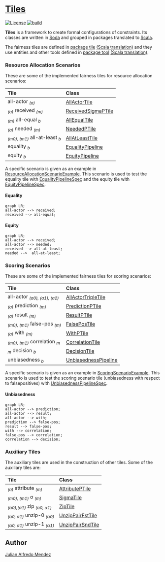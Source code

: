 <head>
  <script src="https://cdnjs.cloudflare.com/ajax/libs/mermaid/9.4.3/mermaid.min.js"> </script>
</head>


# [Tiles](https://julianmendez.github.io/tiles/)

[![License](https://img.shields.io/badge/License-Apache%202.0-blue.svg)][license]
[![build](https://github.com/julianmendez/tiles/workflows/Scala%20CI/badge.svg)][build-status]

**Tiles** is a framework to create formal configurations of constraints. Its classes are
written in [Soda][soda] and grouped in packages translated to
[Scala][scala].

The fairness tiles are defined in [package tile][package-tile]
[(Scala translation)][package-tile-scala] and they use entities and other tools defined in
[package tool][package-tool] [(Scala translation)][package-tool-scala].


### Resource Allocation Scenarios

These are some of the implemented fairness tiles for resource allocation scenarios:

| Tile                                                | Class                                       |
|:----------------------------------------------------|:--------------------------------------------|
| all-actor <sub>*(a)*</sub>                          | [AllActorTile][all-actor-tile]              |
| <sub>*(a)*</sub> received <sub>*(m)*</sub>          | [ReceivedSigmaPTile][received-sigma-p-tile] |
| <sub>*(m)*</sub> all-equal <sub>*b*</sub>           | [AllEqualTile][all-equal-tile]              |
| <sub>*(a)*</sub> needed <sub>*(m)*</sub>            | [NeededPTile][needed-p-tile]                |
| <sub>*(m0), (m1)*</sub> all-at-least <sub>*b*</sub> | [AllAtLeastTile][all-at-least-tile]         |
| equality <sub>*b*</sub>                             | [EqualityPipeline][equality-pipeline]       |
| equity <sub>*b*</sub>                               | [EquityPipeline][equity-pipeline]           |

A specific scenario is given as an example
in [ResourceAllocationScenarioExample][resource-allocation-scenario-example].
This scenario is used to test the equality tile
with [EqualityPipelineSpec][equality-pipeline-spec]
and the equity tile
with [EquityPipelineSpec][equity-pipeline-spec].


#### Equality

```mermaid
graph LR;
all-actor --> received;
received --> all-equal;
```


#### Equity

```mermaid
graph LR;
all-actor --> received;
all-actor --> needed;
received --> all-at-least;
needed -->  all-at-least;
```


### Scoring Scenarios

These are some of the implemented fairness tiles for scoring scenarios:

| Tile                                               | Class                                          |
|:---------------------------------------------------|:-----------------------------------------------|
| all-actor <sub>*(a0), (a1), (a2)*</sub>            | [AllActorTripleTile][all-actor-triple-tile]    |
| <sub>*(a)*</sub> prediction <sub>*(m)*</sub>       | [PredictionPTile][prediction-p-tile]           |
| <sub>*(a)*</sub> result <sub>*(m)*</sub>           | [ResultPTile][result-p-tile]                   |
| <sub>*(m0), (m1)*</sub> false-pos <sub>*(m)*</sub> | [FalsePosTile][false-pos-tile]                 |
| <sub>*(a)*</sub> with <sub>*(m)*</sub>             | [WithPTile][with-p-tile]                       |
| <sub>*(m0), (m1)*</sub> correlation <sub>*m*</sub> | [CorrelationTile][correlation-tile]            |
| <sub>*m*</sub> decision <sub>*b*</sub>             | [DecisionTile][decision-tile]                  |
| unbiasedness <sub>*b*</sub>                        | [UnbiasednessPipeline][unbiassedness-pipeline] |

A specific scenario is given as an example in
[ScoringScenarioExample][scoring-scenario-example]. This scenario is used to test the
scoring scenario tile (unbiasedness with respect to falsepositives) with
[UnbiasednessPipelineSpec][unbiassedness-pipeline-spec].


#### Unbiasedness

```mermaid
graph LR;
all-actor --> prediction;
all-actor --> result;
all-actor --> with;
prediction --> false-pos;
result --> false-pos;
with --> correlation;
false-pos --> correlation;
correlation --> decision;
```


### Auxiliary Tiles

The auxiliary tiles are used in the construction of other tiles. Some of the auxiliary tiles
are:

| Tile                                                                     | Class                                   |
|:-------------------------------------------------------------------------|:----------------------------------------|
| <sub>*(a)*</sub> attribute <sub>*(m)*</sub>                              | [AttributePTile][attribute-p-tile]      |
| <sub>*(m0), (m1)*</sub> &sigma; <sub>*(m)*</sub>                         | [SigmaTile][sigma-tile]                 |
| <sub>*(&alpha;0),(&alpha;1)*</sub> zip <sub>*(&alpha;0, &alpha;1)*</sub> | [ZipTile][zip-tile]                     |
| <sub>*(&alpha;0, &alpha;1)*</sub> unzip-0 <sub>*(&alpha;0)*</sub>        | [UnzipPairFstTile][unzip-pair-fst-tile] |
| <sub>*(&alpha;0, &alpha;1)*</sub> unzip-1 <sub>*(&alpha;1)*</sub>        | [UnzipPairSndTile][unzip-pair-snd-tile] |


## Author

[Julian Alfredo Mendez][author]

[author]: https://julianmendez.github.io
[license]: https://www.apache.org/licenses/LICENSE-2.0.txt
[build-status]: https://github.com/julianmendez/tiles/actions
[release-notes]: https://julianmendez.github.io/tiles/RELEASE-NOTES.html
[soda]: https://github.com/julianmendez/soda
[scala]: https://scala-lang.org
[package-tile]: https://github.com/julianmendez/tiles/tree/master/core/src/main/scala/soda/tiles/fairness/tile
[package-tile-scala]: https://github.com/julianmendez/tiles/blob/master/core/src/main/scala/soda/tiles/fairness/tile/Package.scala
[package-tool]: https://github.com/julianmendez/tiles/tree/master/core/src/main/scala/soda/tiles/fairness/tool
[package-tool-scala]: https://github.com/julianmendez/tiles/blob/master/core/src/main/scala/soda/tiles/fairness/tool/Package.scala
[all-actor-tile]: https://github.com/julianmendez/tiles/blob/master/core/src/main/scala/soda/tiles/fairness/tile/AllActorTile.soda
[received-sigma-p-tile]: https://github.com/julianmendez/tiles/blob/master/core/src/main/scala/soda/tiles/fairness/tile/ReceivedSigmaPTile.soda
[all-equal-tile]: https://github.com/julianmendez/tiles/blob/master/core/src/main/scala/soda/tiles/fairness/tile/AllEqualTile.soda
[needed-p-tile]: https://github.com/julianmendez/tiles/blob/master/core/src/main/scala/soda/tiles/fairness/tile/NeededPTile.soda
[all-at-least-tile]: https://github.com/julianmendez/tiles/blob/master/core/src/main/scala/soda/tiles/fairness/tile/AllAtLeastTile.soda
[equality-pipeline]: https://github.com/julianmendez/tiles/blob/master/core/src/main/scala/soda/tiles/fairness/pipeline/EqualityPipeline.soda
[equity-pipeline]: https://github.com/julianmendez/tiles/blob/master/core/src/main/scala/soda/tiles/fairness/pipeline/EquityPipeline.soda
[all-actor-triple-tile]: https://github.com/julianmendez/tiles/blob/master/core/src/main/scala/soda/tiles/fairness/tile/AllActorTripleTile.soda
[prediction-p-tile]: https://github.com/julianmendez/tiles/blob/master/core/src/main/scala/soda/tiles/fairness/tile/PredictionPTile.soda
[result-p-tile]: https://github.com/julianmendez/tiles/blob/master/core/src/main/scala/soda/tiles/fairness/tile/ResultPTile.soda
[false-pos-tile]: https://github.com/julianmendez/tiles/blob/master/core/src/main/scala/soda/tiles/fairness/tile/FalsePosTile.soda
[with-p-tile]: https://github.com/julianmendez/tiles/blob/master/core/src/main/scala/soda/tiles/fairness/tile/WithPTile.soda
[correlation-tile]: https://github.com/julianmendez/tiles/blob/master/core/src/main/scala/soda/tiles/fairness/tile/CorrelationTile.soda
[decision-tile]: https://github.com/julianmendez/tiles/blob/master/core/src/main/scala/soda/tiles/fairness/tile/DecisionTile.soda
[unbiassedness-pipeline]: https://github.com/julianmendez/tiles/blob/master/core/src/main/scala/soda/tiles/fairness/pipeline/UnbiasednessPipeline.soda
[attribute-p-tile]: https://github.com/julianmendez/tiles/blob/master/core/src/main/scala/soda/tiles/fairness/tile/AttributePTile.soda
[sigma-tile]: https://github.com/julianmendez/tiles/blob/master/core/src/main/scala/soda/tiles/fairness/tile/SigmaTile.soda
[zip-tile]: https://github.com/julianmendez/tiles/blob/master/core/src/main/scala/soda/tiles/fairness/tile/ZipTile.soda
[unzip-pair-fst-tile]: https://github.com/julianmendez/tiles/blob/master/core/src/main/scala/soda/tiles/fairness/tile/UnzipPairFstTile.soda
[unzip-pair-snd-tile]: https://github.com/julianmendez/tiles/blob/master/core/src/main/scala/soda/tiles/fairness/tile/UnzipPairSndTile.soda
[resource-allocation-scenario-example]: https://github.com/julianmendez/tiles/blob/master/core/src/test/scala/soda/tiles/fairness/pipeline/ResourceAllocationScenarioExample.soda
[equality-pipeline-spec]: https://github.com/julianmendez/tiles/blob/master/core/src/test/scala/soda/tiles/fairness/pipeline/EqualityPipelineSpec.soda
[equity-pipeline-spec]: https://github.com/julianmendez/tiles/blob/master/core/src/test/scala/soda/tiles/fairness/pipeline/EquityPipelineSpec.soda
[scoring-scenario-example]: https://github.com/julianmendez/tiles/blob/master/core/src/test/scala/soda/tiles/fairness/pipeline/ScoringScenarioExample.soda
[unbiassedness-pipeline-spec]: https://github.com/julianmendez/tiles/blob/master/core/src/test/scala/soda/tiles/fairness/pipeline/UnbiasednessPipelineSpec.soda

<script>
  window.mermaid.init(undefined, document.querySelectorAll('.language-mermaid'));
</script>


